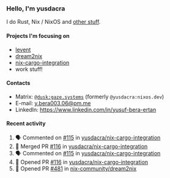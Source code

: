 ### Hello, I'm yusdacra

I do Rust, Nix / NixOS and [other stuff](https://gaze.systems/).

#### Projects I'm focusing on

- [levent](https://github.com/yusdacra/levent)
- [dream2nix](https://github.com/nix-community/dream2nix)
- [nix-cargo-integration](https://github.com/yusdacra/nix-cargo-integration)
- work stuff!

#### Contacts

- Matrix: [`@dusk:gaze.systems`](https://matrix.to/#/@dusk:gaze.systems) (formerly `@yusdacra:nixos.dev`)
- E-mail: y.bera003.06@pm.me
- LinkedIn: https://www.linkedin.com/in/yusuf-bera-ertan

#### Recent activity

<!--START_SECTION:activity-->
1. 🗣 Commented on [#115](https://github.com/yusdacra/nix-cargo-integration/issues/115) in [yusdacra/nix-cargo-integration](https://github.com/yusdacra/nix-cargo-integration)
2. 🎉 Merged PR [#116](https://github.com/yusdacra/nix-cargo-integration/pull/116) in [yusdacra/nix-cargo-integration](https://github.com/yusdacra/nix-cargo-integration)
3. 🗣 Commented on [#115](https://github.com/yusdacra/nix-cargo-integration/issues/115) in [yusdacra/nix-cargo-integration](https://github.com/yusdacra/nix-cargo-integration)
4. 💪 Opened PR [#116](https://github.com/yusdacra/nix-cargo-integration/pull/116) in [yusdacra/nix-cargo-integration](https://github.com/yusdacra/nix-cargo-integration)
5. 💪 Opened PR [#481](https://github.com/nix-community/dream2nix/pull/481) in [nix-community/dream2nix](https://github.com/nix-community/dream2nix)
<!--END_SECTION:activity-->
